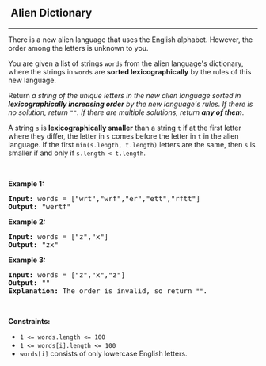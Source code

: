 <h2>  Alien Dictionary</h2><hr><div><p>There is a new alien language that uses the English alphabet. However, the order among the letters is unknown to you.</p>

<p>You are given a list of strings <code>words</code> from the alien language's dictionary, where the strings in <code>words</code> are <strong>sorted lexicographically</strong> by the rules of this new language.</p>

<p>Return <em>a string of the unique letters in the new alien language sorted in <strong>lexicographically increasing order</strong> by the new language's rules. If there is no solution, return </em><code>""</code><em>. If there are multiple solutions, return <strong>any of them</strong></em>.</p>

<p>A string <code>s</code> is <strong>lexicographically smaller</strong> than a string <code>t</code> if at the first letter where they differ, the letter in <code>s</code> comes before the letter in <code>t</code> in the alien language. If the first <code>min(s.length, t.length)</code> letters are the same, then <code>s</code> is smaller if and only if <code>s.length &lt; t.length</code>.</p>

<p>&nbsp;</p>
<p><strong>Example 1:</strong></p>

<pre><strong>Input:</strong> words = ["wrt","wrf","er","ett","rftt"]
<strong>Output:</strong> "wertf"
</pre>

<p><strong>Example 2:</strong></p>

<pre><strong>Input:</strong> words = ["z","x"]
<strong>Output:</strong> "zx"
</pre>

<p><strong>Example 3:</strong></p>

<pre><strong>Input:</strong> words = ["z","x","z"]
<strong>Output:</strong> ""
<strong>Explanation:</strong> The order is invalid, so return <code>""</code>.
</pre>

<p>&nbsp;</p>
<p><strong>Constraints:</strong></p>

<ul>
	<li><code>1 &lt;= words.length &lt;= 100</code></li>
	<li><code>1 &lt;= words[i].length &lt;= 100</code></li>
	<li><code>words[i]</code> consists of only lowercase English letters.</li>
</ul>
</div>